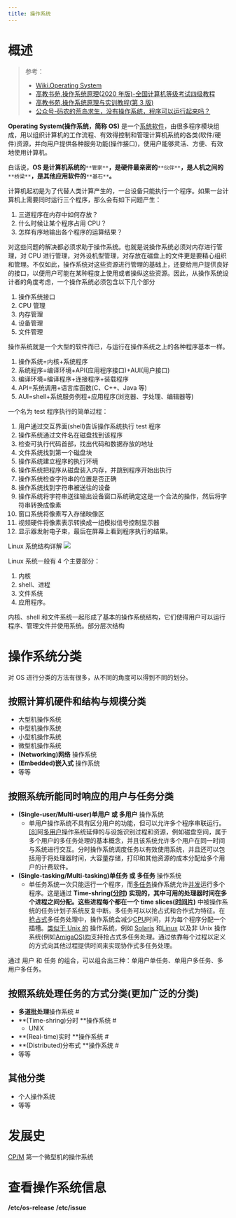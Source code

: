 ```yaml
---
title: 操作系统
---
```


# 概述

> 参考：
> - [Wiki.Operating System](https://en.wikipedia.org/wiki/Operating_system)
> - [高教书苑,操作系统原理(2020 年版)-全国计算机等级考试四级教程](https://ebook.hep.com.cn/ebooks/index.html#/read?id=693031822086377472)
> - [高教书苑,操作系统原理与实训教程(第 3 版)](https://ebook.hep.com.cn/ebooks/index.html#/read?id=685438574224478208)
> - [公众号-码农的荒岛求生，没有操作系统，程序可以运行起来吗？](https://mp.weixin.qq.com/s/sEv8_o2FABGVtULOGUv3ZQ)

**Operating System(操作系统，简称 OS)** 是一个[系统软件](https://en.wikipedia.org/wiki/System_software)，由很多程序模块组成，用以组织计算机的工作流程、有效得控制和管理计算机系统的各类(软件/硬件)资源，并向用户提供各种服务功能(操作接口)，使用户能够灵活、方便、有效地使用计算机。

白话说，**OS 是计算机系统的**`**管家**`**，是硬件最亲密的**`**伙伴**`**，是人机之间的**`**桥梁**`**，是其他应用软件的**`**基石**`**。**

计算机起初是为了代替人类计算产生的，一台设备只能执行一个程序。如果一台计算机上需要同时运行三个程序，那么会有如下问题产生：

1. 三道程序在内存中如何存放？
2. 什么时候让某个程序占用 CPU？
3. 怎样有序地输出各个程序的运算结果？

对这些问题的解决都必须求助于操作系统。也就是说操作系统必须对内存进行管理，对 CPU 进行管理，对外设机型管理，对存放在磁盘上的文件更是要精心组织和管理。不仅如此，操作系统对这些资源进行管理的基础上，还要给用户提供良好的接口，以便用户可能在某种程度上使用或者操纵这些资源。因此，从操作系统设计者的角度考虑，一个操作系统必须包含以下几个部分

1. 操作系统接口
2. CPU 管理
3. 内存管理
4. 设备管理
5. 文件管理

操作系统就是一个大型的软件而已，与运行在操作系统之上的各种程序基本一样。

1. 操作系统=内核+系统程序
2. 系统程序=编译环境+API(应用程序接口)+AUI(用户接口)
3. 编译环境=编译程序+连接程序+装载程序
4. API=系统调用+语言库函数(C、C++、Java 等)
5. AUI=shell+系统服务例程+应用程序(浏览器、字处理、编辑器等)

一个名为 test 程序执行的简单过程：

1. 用户通过交互界面(shell)告诉操作系统执行 test 程序
2. 操作系统通过文件名在磁盘找到该程序
3. 检查可执行代码首部，找出代码和数据存放的地址
4. 文件系统找到第一个磁盘块
5. 操作系统建立程序的执行环境
6. 操作系统把程序从磁盘装入内存，并跳到程序开始出执行
7. 操作系统检查字符串的位置是否正确
8. 操作系统找到字符串被送往的设备
9. 操作系统将字符串送往输出设备窗口系统确定这是一个合法的操作，然后将字符串转换成像素
10. 窗口系统将像素写入存储映像区
11. 视频硬件将像素表示转换成一组模拟信号控制显示器
12. 显示器发射电子束，最后在屏幕上看到程序执行的结果。

Linux 系统结构详解
![](https://notes-learning.oss-cn-beijing.aliyuncs.com/nm71yz/1616168594662-a90f0c59-7c9b-49ee-ba91-d7065227bfcd.png)

Linux 系统一般有 4 个主要部分：

1. 内核
2. shell、进程
3. 文件系统
4. 应用程序。

内核、shell 和文件系统一起形成了基本的操作系统结构，它们使得用户可以运行程序、管理文件并使用系统。部分层次结构

# 操作系统分类

对 OS 进行分类的方法有很多，从不同的角度可以得到不同的划分。

## 按照计算机硬件和结构与规模分类

- 大型机操作系统
- 中型机操作系统
- 小型机操作系统
- 微型机操作系统
- **(Networking)网络** 操作系统
- **(Embedded)嵌入式** 操作系统
- 等等

## 按照系统所能同时响应的用户与任务分类

- **(Single-user/Multi-user)单用户 或 多用户** 操作系统
  - 单用户操作系统不具有区分用户的功能，但可以允许多个程序串联运行。[\[8\]](https://en.wikipedia.org/wiki/Operating_system#cite_note-8)阿[多用户](https://en.wikipedia.org/wiki/Multi-user)操作系统延伸的与设施识别过程和资源，例如磁盘空间，属于多个用户的多任务处理的基本概念，并且该系统允许多个用户在同一时间与系统进行交互。分时操作系统调度任务以有效使用系统，并且还可以包括用于将处理器时间，大容量存储，打印和其他资源的成本分配给多个用户的计费软件。
- **(Single-tasking/Multi-tasking)单任务 或 多任务** 操作系统
  - 单任务系统一次只能运行一个程序，而[多任务](https://en.wikipedia.org/wiki/Computer_multitasking)操作系统允许[并发](https://en.wikipedia.org/wiki/Concurrent_computing)运行多个程序。这是通过 **Time-shring(**[**分时**](https://en.wikipedia.org/wiki/Time-sharing)**) **实现的，其中可用的处理器时间在多个进程之间分配。这些进程每个都在一个 **time slices(**[**时间片**](https://en.wikipedia.org/wiki/Time_slice)**)** 中被操作系统的任务计划子系统反复中断。多任务可以以抢占式和合作式为特征。在[抢占式](<https://en.wikipedia.org/wiki/Preemption_(computing)>)多任务处理中，操作系统会减少[CPU](https://en.wikipedia.org/wiki/Central_processing_unit)时间，并为每个程序分配一个插槽。[类似于 Unix 的](https://en.wikipedia.org/wiki/Unix-like) 操作系统，例如 [Solaris](<https://en.wikipedia.org/wiki/Solaris_(operating_system)>) 和[Linux](https://en.wikipedia.org/wiki/Linux) 以及非 Unix 操作系统(例如[AmigaOS)均](https://en.wikipedia.org/wiki/AmigaOS)支持抢占式多任务处理。通过依靠每个过程以定义的方式向其他过程提供时间来实现协作式多任务处理。

通过 用户 和 任务 的组合，可以组合出三种：单用户单任务、单用户多任务、多用户多任务。

## 按照系统处理任务的方式分类(更加广泛的分类)

- **多道批处理**操作系统 #
- **(Time-shring)分时 **操作系统 #
  - UNIX
- **(Real-time)实时 **操作系统 #
- **(Distributed)分布式 **操作系统 #
- 等等

## 其他分类

- 个人操作系统
- 等等

# 发展史

[CP/M](https://en.wikipedia.org/wiki/CP/M) 第一个微型机的操作系统

# 查看操作系统信息

**/etc/os-release**
**/etc/issue**
